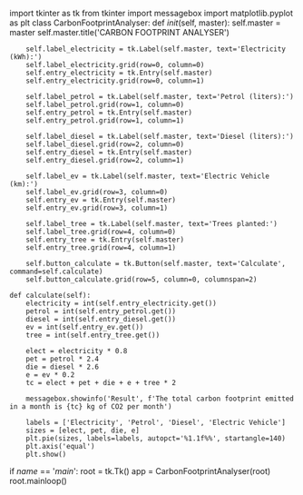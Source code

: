 import tkinter as tk
from tkinter import messagebox
import matplotlib.pyplot as plt
class CarbonFootprintAnalyser:
    def _init_(self, master):
        self.master = master
        self.master.title('CARBON FOOTPRINT ANALYSER')

        self.label_electricity = tk.Label(self.master, text='Electricity (kWh):')
        self.label_electricity.grid(row=0, column=0)
        self.entry_electricity = tk.Entry(self.master)
        self.entry_electricity.grid(row=0, column=1)

        self.label_petrol = tk.Label(self.master, text='Petrol (liters):')
        self.label_petrol.grid(row=1, column=0)
        self.entry_petrol = tk.Entry(self.master)
        self.entry_petrol.grid(row=1, column=1)

        self.label_diesel = tk.Label(self.master, text='Diesel (liters):')
        self.label_diesel.grid(row=2, column=0)
        self.entry_diesel = tk.Entry(self.master)
        self.entry_diesel.grid(row=2, column=1)

        self.label_ev = tk.Label(self.master, text='Electric Vehicle (km):')
        self.label_ev.grid(row=3, column=0)
        self.entry_ev = tk.Entry(self.master)
        self.entry_ev.grid(row=3, column=1)

        self.label_tree = tk.Label(self.master, text='Trees planted:')
        self.label_tree.grid(row=4, column=0)
        self.entry_tree = tk.Entry(self.master)
        self.entry_tree.grid(row=4, column=1)

        self.button_calculate = tk.Button(self.master, text='Calculate', command=self.calculate)
        self.button_calculate.grid(row=5, column=0, columnspan=2)

    def calculate(self):
        electricity = int(self.entry_electricity.get())
        petrol = int(self.entry_petrol.get())
        diesel = int(self.entry_diesel.get())
        ev = int(self.entry_ev.get())
        tree = int(self.entry_tree.get())

        elect = electricity * 0.8
        pet = petrol * 2.4
        die = diesel * 2.6
        e = ev * 0.2
        tc = elect + pet + die + e + tree * 2

        messagebox.showinfo('Result', f'The total carbon footprint emitted in a month is {tc} kg of CO2 per month')

        labels = ['Electricity', 'Petrol', 'Diesel', 'Electric Vehicle']
        sizes = [elect, pet, die, e]
        plt.pie(sizes, labels=labels, autopct='%1.1f%%', startangle=140)
        plt.axis('equal')
        plt.show()

if _name_ == '_main_':
    root = tk.Tk()
    app = CarbonFootprintAnalyser(root)
    root.mainloop()
